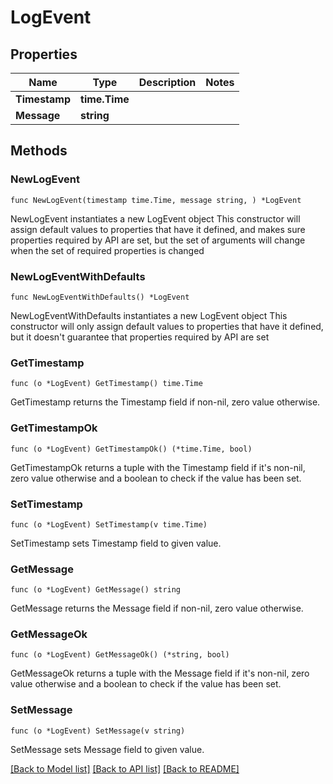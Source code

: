 # LogEvent

## Properties

Name | Type | Description | Notes
------------ | ------------- | ------------- | -------------
**Timestamp** | **time.Time** |  | 
**Message** | **string** |  | 

## Methods

### NewLogEvent

`func NewLogEvent(timestamp time.Time, message string, ) *LogEvent`

NewLogEvent instantiates a new LogEvent object
This constructor will assign default values to properties that have it defined,
and makes sure properties required by API are set, but the set of arguments
will change when the set of required properties is changed

### NewLogEventWithDefaults

`func NewLogEventWithDefaults() *LogEvent`

NewLogEventWithDefaults instantiates a new LogEvent object
This constructor will only assign default values to properties that have it defined,
but it doesn't guarantee that properties required by API are set

### GetTimestamp

`func (o *LogEvent) GetTimestamp() time.Time`

GetTimestamp returns the Timestamp field if non-nil, zero value otherwise.

### GetTimestampOk

`func (o *LogEvent) GetTimestampOk() (*time.Time, bool)`

GetTimestampOk returns a tuple with the Timestamp field if it's non-nil, zero value otherwise
and a boolean to check if the value has been set.

### SetTimestamp

`func (o *LogEvent) SetTimestamp(v time.Time)`

SetTimestamp sets Timestamp field to given value.


### GetMessage

`func (o *LogEvent) GetMessage() string`

GetMessage returns the Message field if non-nil, zero value otherwise.

### GetMessageOk

`func (o *LogEvent) GetMessageOk() (*string, bool)`

GetMessageOk returns a tuple with the Message field if it's non-nil, zero value otherwise
and a boolean to check if the value has been set.

### SetMessage

`func (o *LogEvent) SetMessage(v string)`

SetMessage sets Message field to given value.



[[Back to Model list]](../README.md#documentation-for-models) [[Back to API list]](../README.md#documentation-for-api-endpoints) [[Back to README]](../README.md)


